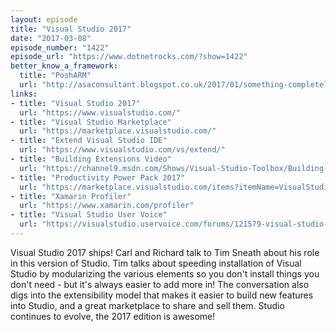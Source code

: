 ```yaml
---
layout: episode
title: "Visual Studio 2017"
date: "2017-03-08"
episode_number: "1422"
episode_url: "https://www.dotnetrocks.com/?show=1422"
better_know_a_framework:
  title: "PoshARM"
  url: "http://asaconsultant.blogspot.co.uk/2017/01/something-completely-different-posharm.html"
links:
- title: "Visual Studio 2017"
  url: "https://www.visualstudio.com/"
- title: "Visual Studio Marketplace"
  url: "https://marketplace.visualstudio.com/"
- title: "Extend Visual Studio IDE"
  url: "https://www.visualstudio.com/vs/extend/"
- title: "Building Extensions Video"
  url: "https://channel9.msdn.com/Shows/Visual-Studio-Toolbox/Building-Extensions-Part-1"
- title: "Productivity Power Pack 2017"
  url: "https://marketplace.visualstudio.com/items?itemName=VisualStudioProductTeam.ProductivityPowerPack2017"
- title: "Xamarin Profiler"
  url: "https://www.xamarin.com/profiler"
- title: "Visual Studio User Voice"
  url: "https://visualstudio.uservoice.com/forums/121579-visual-studio-ide"
---
```


Visual Studio 2017 ships! Carl and Richard talk to Tim Sneath about his role in this version of Studio. Tim talks about speeding installation of Visual Studio by modularizing the various elements so you don't install things you don't need - but it's always easier to add more in! The conversation also digs into the extensibility model that makes it easier to build new features into Studio, and a great marketplace to share and sell them. Studio continues to evolve, the 2017 edition is awesome!
